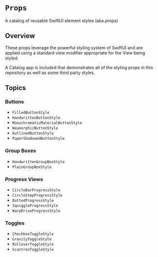 # ``Props``

A catalog of reusable SwiftUI element styles (aka props)

## Overview

These props leverage the powerful styling system of SwiftUI and are applied using a standard view modifier appropriate for the View being styled.

A Catalog app is included that demonstrates all of the styling props in this repository as well as some third party styles.

## Topics

### Buttons
- ``FilledButtonStyle``
- ``HandwrittenButtonStyle``
- ``MonochromaticMaterialButtonStyle``
- ``NeumorphicButtonStyle``
- ``OutlinedButtonStyle``
- ``PaperShadowedButtonStyle``

### Group Boxes
- ``HandwrittenGroupBoxStyle``
- ``PlainGroupBoxStyle``

### Progress Views
- ``CircleBarProgressStyle``
- ``CircleStepProgressStyle``
- ``DottedProgressStyle``
- ``SquiggleProgressStyle``
- ``WarpDriveProgressStyle``

### Toggles
- ``CheckboxToggleStyle``
- ``GravityToggleStyle``
- ``RolloverToggleStyle``
- ``ScantronToggleStyle``
